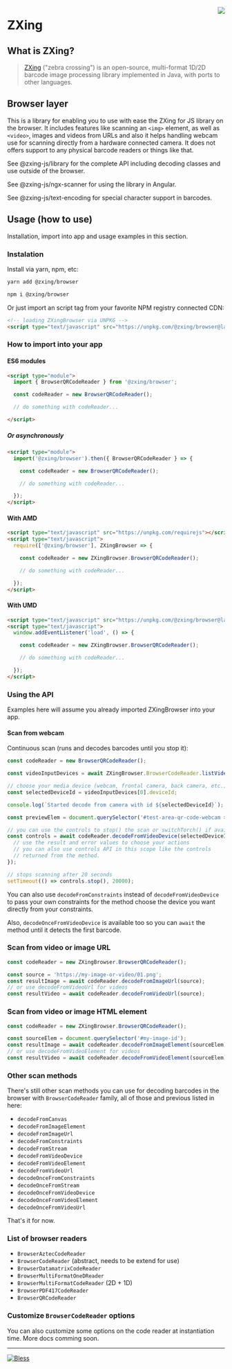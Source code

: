[<img align="right" src="https://raw.github.com/wiki/zxing/zxing/zxing-logo.png"/>][1]

# ZXing

## What is ZXing?

> [ZXing][1] ("zebra crossing") is an open-source, multi-format 1D/2D barcode image processing library implemented in Java, with ports to other languages.

## Browser layer

This is a library for enabling you to use with ease the ZXing for JS library on the browser. It includes features like scanning an `<img>` element, as well as `<video>`, images and videos from URLs and also it helps handling webcam use for scanning directly from a hardware connected camera. It does not offers support to any physical barcode readers or things like that.

See @zxing-js/library for the complete API including decoding classes and use outside of the browser.

See @zxing-js/ngx-scanner for using the library in Angular.

See @zxing-js/text-encoding for special character support in barcodes.

## Usage (how to use)

Installation, import into app and usage examples in this section.

### Instalation

Install via yarn, npm, etc:

```bash
yarn add @zxing/browser
```

```bash
npm i @zxing/browser
```

Or just import an script tag from your favorite NPM registry connected CDN:

```html
<!-- loading ZXingBrowser via UNPKG -->
<script type="text/javascript" src="https://unpkg.com/@zxing/browser@latest"></script>
```

### How to import into your app

#### ES6 modules

```html
<script type="module">
  import { BrowserQRCodeReader } from '@zxing/browser';

  const codeReader = new BrowserQRCodeReader();

  // do something with codeReader...

</script>
```

##### Or asynchronously

```html
<script type="module">
  import('@zxing/browser').then({ BrowserQRCodeReader } => {

    const codeReader = new BrowserQRCodeReader();

    // do something with codeReader...

  });
</script>
```

#### With AMD

```html
<script type="text/javascript" src="https://unpkg.com/requirejs"></script>
<script type="text/javascript">
  require(['@zxing/browser'], ZXingBrowser => {

    const codeReader = new ZXingBrowser.BrowserQRCodeReader();

    // do something with codeReader...

  });
</script>
```

#### With UMD

```html
<script type="text/javascript" src="https://unpkg.com/@zxing/browser@latest"></script>
<script type="text/javascript">
  window.addEventListener('load', () => {

    const codeReader = new ZXingBrowser.BrowserQRCodeReader();

    // do something with codeReader...

  });
</script>
```

### Using the API

Examples here will assume you already imported ZXingBrowser into your app.

#### Scan from webcam

Continuous scan (runs and decodes barcodes until you stop it):

```typescript
const codeReader = new BrowserQRCodeReader();

const videoInputDevices = await ZXingBrowser.BrowserCodeReader.listVideoInputDevices();

// choose your media device (webcam, frontal camera, back camera, etc.)
const selectedDeviceId = videoInputDevices[0].deviceId;

console.log(`Started decode from camera with id ${selectedDeviceId}`);

const previewElem = document.querySelector('#test-area-qr-code-webcam > video');

// you can use the controls to stop() the scan or switchTorch() if available
const controls = await codeReader.decodeFromVideoDevice(selectedDeviceId, previewElem, (result, error, controls) => {
  // use the result and error values to choose your actions
  // you can also use controls API in this scope like the controls
  // returned from the method.
});

// stops scanning after 20 seconds
setTimeout(() => controls.stop(), 20000);
```

You can also use `decodeFromConstraints` instead of `decodeFromVideoDevice` to pass your own constraints for the method choose the device you want directly from your constraints.

Also, `decodeOnceFromVideoDevice` is available too so you can `await` the method until it detects the first barcode.

### Scan from video or image URL

```javascript
const codeReader = new ZXingBrowser.BrowserQRCodeReader();

const source = 'https://my-image-or-video/01.png';
const resultImage = await codeReader.decodeFromImageUrl(source);
// or use decodeFromVideoUrl for videos
const resultVideo = await codeReader.decodeFromVideoUrl(source);
```

### Scan from video or image HTML element

```javascript
const codeReader = new ZXingBrowser.BrowserQRCodeReader();

const sourceElem = document.querySelector('#my-image-id');
const resultImage = await codeReader.decodeFromImageElement(sourceElem);
// or use decodeFromVideoElement for videos
const resultVideo = await codeReader.decodeFromVideoElement(sourceElem);
```

### Other scan methods

There's still other scan methods you can use for decoding barcodes in the browser with `BrowserCodeReader` family, all of those and previous listed in here:

- `decodeFromCanvas`
- `decodeFromImageElement`
- `decodeFromImageUrl`
- `decodeFromConstraints`
- `decodeFromStream`
- `decodeFromVideoDevice`
- `decodeFromVideoElement`
- `decodeFromVideoUrl`
- `decodeOnceFromConstraints`
- `decodeOnceFromStream`
- `decodeOnceFromVideoDevice`
- `decodeOnceFromVideoElement`
- `decodeOnceFromVideoUrl`

That's it for now.

### List of browser readers

- `BrowserAztecCodeReader`
- `BrowserCodeReader` (abstract, needs to be extend for use)
- `BrowserDatamatrixCodeReader`
- `BrowserMultiFormatOneDReader`
- `BrowserMultiFormatCodeReader` (2D + 1D)
- `BrowserPDF417CodeReader`
- `BrowserQRCodeReader`

### Customize `BrowserCodeReader` options

You can also customize some options on the code reader at instantiation time. More docs comming soon.

---

[![Bless](https://cdn.rawgit.com/LunaGao/BlessYourCodeTag/master/tags/alpaca.svg)](http://lunagao.github.io/BlessYourCodeTag/)

[0]: https://www.npmjs.com/package/@zxing/browser
[1]: https://github.com/zxing/zxing
